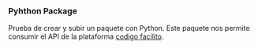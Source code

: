 ### Pyhthon Package

Prueba de crear y subir un paquete con Python.
Este paquete nos permite consumir el API de la plataforma [codigo facilito](codigofacilito.com).
